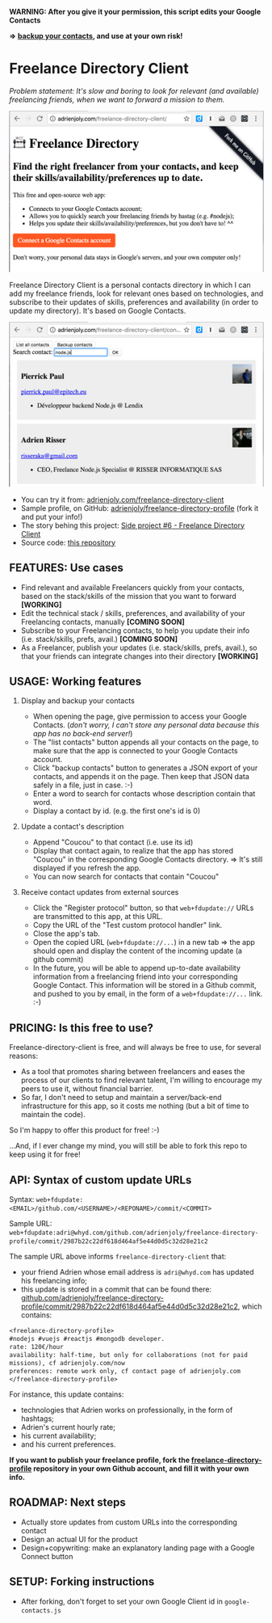 **WARNING: After you give it your permission, this script edits your Google Contacts**

**=> [backup your contacts](https://www.google.com/contacts/u/0/?cplus=0#contacts), and use at your own risk!**

# Freelance Directory Client

*Problem statement: It's slow and boring to look for relevant (and available) freelancing friends, when we want to forward a mission to them.*

![Freelance Directory Client Screenshot](/about/homepage.png)

Freelance Directory Client is a personal contacts directory in which I can add my freelance friends, look for relevant ones based on technologies, and subscribe to their updates of skills, preferences and availability (in order to update my directory). It's based on Google Contacts.

![Freelance Directory Client Screenshot](/about/search.png)

- You can try it from: [adrienjoly.com/freelance-directory-client](https://adrienjoly.com/freelance-directory-client)
- Sample profile, on GitHub: [adrienjoly/freelance-directory-profile](https://github.com/adrienjoly/freelance-directory-profile) (fork it and put your info!)
- The story behing this project: [Side project #6 - Freelance Directory Client](https://www.getrevue.co/profile/aj-sideprojects/issues/side-project-6-freelance-directory-client-23842)
- Source code: [this repository](https://github.com/adrienjoly/freelance-directory-client)

## FEATURES: Use cases

- Find relevant and available Freelancers quickly from your contacts, based on the stack/skills of the mission that you want to forward **[WORKING]**
- Edit the technical stack / skills, preferences, and availability of your Freelancing contacts, manually **[COMING SOON]**
- Subscribe to your Freelancing contacts, to help you update their info (i.e. stack/skills, prefs, avail.) **[COMING SOON]**
- As a Freelancer, publish your updates (i.e. stack/skills, prefs, avail.), so that your friends can integrate changes into their directory **[WORKING]**

## USAGE: Working features

1. Display and backup your contacts

    + When opening the page, give permission to access your Google Contacts. (*don't worry, I can't store any personal data because this app has no back-end server!*)
    + The "list contacts" button appends all your contacts on the page, to make sure that the app is connected to your Google Contacts account.
    + Click "backup contacts" button to generates a JSON export of your contacts, and appends it on the page. Then keep that JSON data safely in a file, just in case. :-)
    + Enter a word to search for contacts whose description contain that word.
    + Display a contact by id. (e.g. the first one's id is 0)

2. Update a contact's description

    + Append "Coucou" to that contact (i.e. use its id)
    + Display that contact again, to realize that the app has stored "Coucou" in the corresponding Google Contacts directory. => It's still displayed if you refresh the app.
    + You can now search for contacts that contain "Coucou"

3. Receive contact updates from external sources

    + Click the "Register protocol" button, so that `web+fdupdate://` URLs are transmitted to this app, at this URL.
    + Copy the URL of the "Test custom protocol handler" link.
    + Close the app's tab.
    + Open the copied URL (`web+fdupdate://...`) in a new tab => the app should open and display the content of the incoming update (a github commit)
    + In the future, you will be able to append up-to-date availability information from a freelancing friend into your corresponding Google Contact. This information will be stored in a Github commit, and pushed to you by email, in the form of a `web+fdupdate://...` link. :-)

## PRICING: Is this free to use?

Freelance-directory-client is free, and will always be free to use, for several reasons:

- As a tool that promotes sharing between freelancers and eases the process of our clients to find relevant talent, I'm willing to encourage my peers to use it, without financial barrier.
- So far, I don't need to setup and maintain a server/back-end infrastructure for this app, so it costs me nothing (but a bit of time to maintain the code).

So I'm happy to offer this product for free! :-)

...And, if I ever change my mind, you will still be able to fork this repo to keep using it for free!

## API: Syntax of custom update URLs

Syntax: `web+fdupdate:<EMAIL>/github.com/<USERNAME>/<REPONAME>/commit/<COMMIT>`

Sample URL: `web+fdupdate:adri@whyd.com/github.com/adrienjoly/freelance-directory-profile/commit/2987b22c22df618d464af5e44d0d5c32d28e21c2`

The sample URL above informs `freelance-directory-client` that:

- your friend Adrien whose email address is `adri@whyd.com` has updated his freelancing info;
- this update is stored in a commit that can be found there: [github.com/adrienjoly/freelance-directory-profile/commit/2987b22c22df618d464af5e44d0d5c32d28e21c2](http://github.com/adrienjoly/freelance-directory-profile/commit/2987b22c22df618d464af5e44d0d5c32d28e21c2), which contains:

```
<freelance-directory-profile>
#nodejs #vuejs #reactjs #mongodb developer.
rate: 120€/hour
availability: half-time, but only for collaborations (not for paid missions), cf adrienjoly.com/now
preferences: remote work only, cf contact page of adrienjoly.com
</freelance-directory-profile>
```

For instance, this update contains:

- technologies that Adrien works on professionally, in the form of hashtags;
- Adrien's current hourly rate;
- his current availability;
- and his current preferences.

**If you want to publish your freelance profile, fork the [freelance-directory-profile](https://github.com/adrienjoly/freelance-directory-profile) repository in your own Github account, and fill it with your own info.**

## ROADMAP: Next steps

- Actually store updates from custom URLs into the corresponding contact
- Design an actual UI for the product
- Design+copywriting: make an explanatory landing page with a Google Connect button

## SETUP: Forking instructions

- After forking, don't forget to set your own Google Client id in `google-contacts.js`

